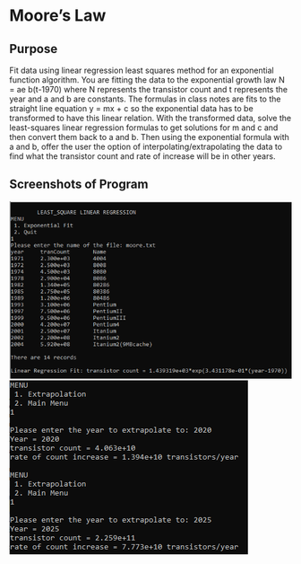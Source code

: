 # Moore’s Law

## Purpose
Fit data using linear regression least squares method for an exponential function algorithm. You are fitting the data to the exponential growth law N = ae b(t-1970) where N represents the transistor count and t represents the year and a and b are constants. The formulas in class notes are fits to the straight line equation y = mx + c so the exponential data has to be transformed to have this linear relation. With the transformed data, solve the least-squares linear regression formulas to get solutions for m and c and then convert them back to a and b. Then using the exponential formula with a and b, offer the user the option of interpolating/extrapolating the data to find what the transistor count and rate of increase will be in other years.

## Screenshots of Program
![Assign 2 Image 1](https://github.com/AhmedAfzal5/CST8233-Numerical-Computing/blob/master/Assignment%202/Screenshots/assign2-img1.PNG)
![Assign 2 Image 2](https://github.com/AhmedAfzal5/CST8233-Numerical-Computing/blob/master/Assignment%202/Screenshots/assign2-img2.PNG)
